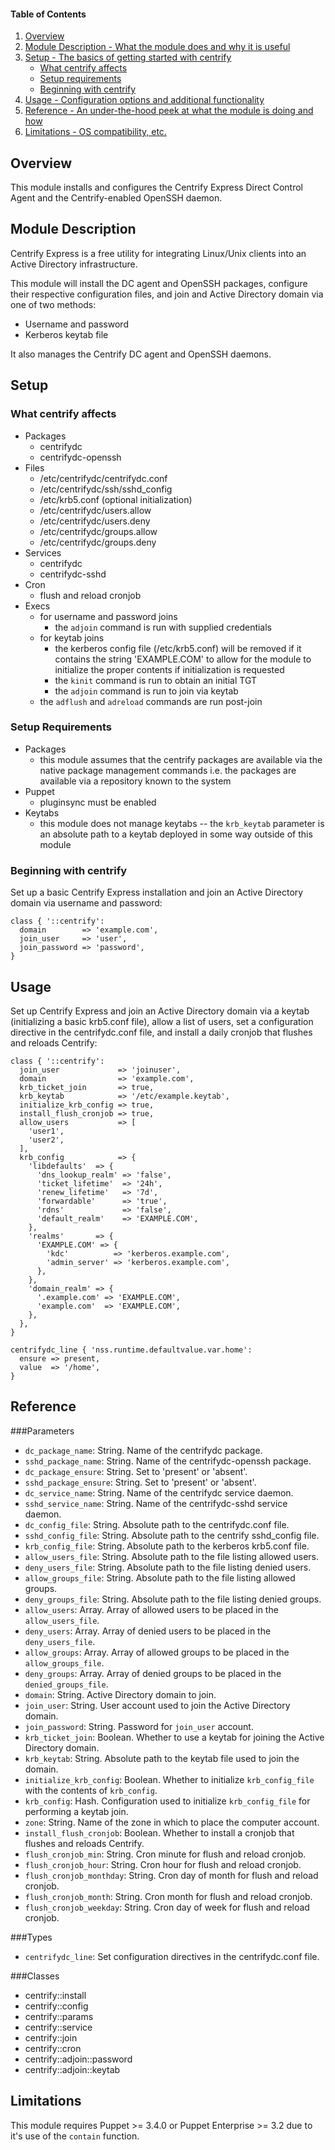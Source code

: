 #### Table of Contents

1. [Overview](#overview)
2. [Module Description - What the module does and why it is useful](#module-description)
3. [Setup - The basics of getting started with centrify](#setup)
    * [What centrify affects](#what-centrify-affects)
    * [Setup requirements](#setup-requirements)
    * [Beginning with centrify](#beginning-with-centrify)
4. [Usage - Configuration options and additional functionality](#usage)
5. [Reference - An under-the-hood peek at what the module is doing and how](#reference)
5. [Limitations - OS compatibility, etc.](#limitations)

## Overview

This module installs and configures the Centrify Express Direct Control Agent and the Centrify-enabled OpenSSH daemon.

## Module Description

Centrify Express is a free  utility for integrating Linux/Unix clients into an Active Directory infrastructure.

This module will install the DC agent and OpenSSH packages, configure their respective configuration files, and join and Active Directory domain via one of two methods:

* Username and password
* Kerberos keytab file

It also manages the Centrify DC agent and OpenSSH daemons.

## Setup

### What centrify affects

* Packages
    * centrifydc
    * centrifydc-openssh
* Files
    * /etc/centrifydc/centrifydc.conf
    * /etc/centrifydc/ssh/sshd_config
    * /etc/krb5.conf (optional initialization)
    * /etc/centrifydc/users.allow
    * /etc/centrifydc/users.deny
    * /etc/centrifydc/groups.allow
    * /etc/centrifydc/groups.deny
* Services
    * centrifydc
    * centrifydc-sshd
* Cron
    * flush and reload cronjob
* Execs
    * for username and password joins
        * the `adjoin` command is run with supplied credentials
    * for keytab joins
        * the kerberos config file (/etc/krb5.conf) will be removed if it contains the string 'EXAMPLE.COM' to allow for the module to initialize the proper contents if initialization is requested
        * the `kinit` command is run to obtain an initial TGT
        * the `adjoin` command is run to join via keytab
    * the `adflush` and `adreload` commands are run post-join

### Setup Requirements

* Packages
    * this module assumes that the centrify packages are available via the native package management commands i.e. the packages are available via a repository known to the system
* Puppet
    * pluginsync must be enabled
* Keytabs
    * this module does not manage keytabs -- the `krb_keytab` parameter is an absolute path to a keytab deployed in some way outside of this module

### Beginning with centrify

Set up a basic Centrify Express installation and join an Active Directory domain via username and password:

    class { '::centrify':
      domain        => 'example.com',
      join_user     => 'user',
      join_password => 'password',
    }

## Usage

Set up Centrify Express and join an Active Directory domain via a keytab (initializing a basic krb5.conf file), allow a list of users, set a configuration directive in the centrifydc.conf file, and install a daily cronjob that flushes and reloads Centrify:

    class { '::centrify':
      join_user             => 'joinuser',
      domain                => 'example.com',
      krb_ticket_join       => true,
      krb_keytab            => '/etc/example.keytab',
      initialize_krb_config => true,
      install_flush_cronjob => true,
      allow_users           => [
        'user1',
        'user2',
      ],
      krb_config            => {
        'libdefaults'  => {
          'dns_lookup_realm' => 'false',
          'ticket_lifetime'  => '24h',
          'renew_lifetime'   => '7d',
          'forwardable'      => 'true',
          'rdns'             => 'false',
          'default_realm'    => 'EXAMPLE.COM',
        },
        'realms'       => {
          'EXAMPLE.COM' => {
            'kdc'          => 'kerberos.example.com',
            'admin_server' => 'kerberos.example.com',
          },
        },
        'domain_realm' => {
          '.example.com' => 'EXAMPLE.COM',
          'example.com'  => 'EXAMPLE.COM',
        },
      },
    }

    centrifydc_line { 'nss.runtime.defaultvalue.var.home':
      ensure => present,
      value  => '/home',
    }

## Reference

###Parameters

* `dc_package_name`: String. Name of the centrifydc package. 
* `sshd_package_name`: String. Name of the centrifydc-openssh package.
* `dc_package_ensure`: String. Set to 'present' or 'absent'.
* `sshd_package_ensure`: String. Set to 'present' or 'absent'.
* `dc_service_name`: String. Name of the centrifydc service daemon.
* `sshd_service_name`: String. Name of the centrifydc-sshd service daemon.
* `dc_config_file`: String. Absolute path to the centrifydc.conf file.
* `sshd_config_file`: String. Absolute path to the centrify sshd_config file.
* `krb_config_file`: String. Absolute path to the kerberos krb5.conf file.
* `allow_users_file`: String. Absolute path to the file listing allowed users.
* `deny_users_file`: String. Absolute path to the file listing denied users.
* `allow_groups_file`: String. Absolute path to the file listing allowed groups.
* `deny_groups_file`: String. Absolute path to the file listing denied groups.
* `allow_users`: Array. Array of allowed users to be placed in the `allow_users_file`.
* `deny_users`: Array. Array of denied users to be placed in the `deny_users_file`.
* `allow_groups`: Array. Array of allowed groups to be placed in the `allow_groups_file`.
* `deny_groups`: Array. Array of denied groups to be placed in the `denied_groups_file`.
* `domain`: String. Active Directory domain to join.
* `join_user`: String. User account used to join the Active Directory domain.
* `join_password`: String. Password for `join_user` account.
* `krb_ticket_join`: Boolean. Whether to use a keytab for joining the Active Directory domain.
* `krb_keytab`: String. Absolute path to the keytab file used to join the domain.
* `initialize_krb_config`: Boolean. Whether to initialize `krb_config_file` with the contents of `krb_config`.
* `krb_config`: Hash. Configuration used to initialize `krb_config_file` for performing a keytab join.
* `zone`: String. Name of the zone in which to place the computer account. 
* `install_flush_cronjob`: Boolean. Whether to install a cronjob that flushes and reloads Centrify.
* `flush_cronjob_min`: String. Cron minute for flush and reload cronjob.
* `flush_cronjob_hour`: String. Cron hour for flush and reload cronjob.
* `flush_cronjob_monthday`: String. Cron day of month for flush and reload cronjob.
* `flush_cronjob_month`: String. Cron month for flush and reload cronjob.
* `flush_cronjob_weekday`: String. Cron day of week for flush and reload cronjob.


###Types
* `centrifydc_line`: Set configuration directives in the centrifydc.conf file.

###Classes
* centrify::install
* centrify::config
* centrify::params
* centrify::service
* centrify::join
* centrify::cron
* centrify::adjoin::password
* centrify::adjoin::keytab


## Limitations

This module requires Puppet >= 3.4.0 or Puppet Enterprise >= 3.2 due to it's use of the `contain` function.

